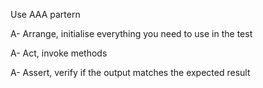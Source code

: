 Use AAA partern

A- Arrange, initialise everything you need to use in the test

A- Act, invoke methods

A- Assert, verify if the output matches the expected result

